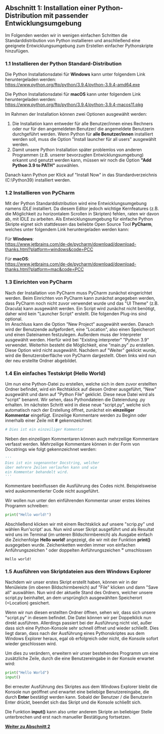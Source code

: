 ## Abschnitt 1: Installation einer Python-Distribution mit passender Entwicklungsumgebung

Im Folgenden werden wir in wenigen einfachen Schritten die Standarddistribution von Python installieren und anschließend eine geeignete Entwicklungsumgebung zum Erstellen einfacher Pythonskripte hinzufügen.

### 1.1 Installieren der Python Standard-Distribution

Die Python Installationsdatei für **Windows** kann unter folgendem Link heruntergeladen werden:<br>
https://www.python.org/ftp/python/3.9.4/python-3.9.4-amd64.exe

Die Python Installationsdatei für **macOS** kann unter folgendem Link heruntergeladen werden:<br>
https://www.python.org/ftp/python/3.9.4/python-3.9.4-macos11.pkg

Im Rahmen der Installation können zwei Optionen ausgewählt werden:
1. Die Installation kann entweder für alle Benutzer/innen eines Rechners oder nur für den angemeldeten 
   Benutzer/ die angemeldete Benutzerin durchgeführt werden. 
   Wenn Python für **alle Benutzer/innen** installiert werden soll, muss die Option 
   "Install launcher für all users" ausgewählt werden. 
2. Damit unsere Python Installation später problemlos von anderen Programmen 
   (z.B. unserer bevorzugten Entwicklungsumgebung) erkannt und genutzt werden kann, 
   müssen wir noch die Option **"Add Python 3.9 to PATH"** auswählen.

Danach kann Python per Klick auf "Install Now" in das Standardverzeichnis (C:\Python39) 
installiert werden.

### 1.2 Installieren von PyCharm

Mit der Python Standarddistribution wird eine Entwicklungsumgebung namens *IDLE* installiert. 
Da diesem Editor jedoch wichtige Kernfeatures (z.B. die Möglichkeit zu horizontalem Scrollen in 
Skripten) fehlen, raten wir davon ab, mit IDLE zu arbeiten. Als Entwicklungsumgebung für 
einfache Python Skripte eignet sich stattdessen das beliebte Open Source Tool **PyCharm**, 
welches unter folgendem Link heruntergeladen werden kann: 

Für **Windows**:<br>
https://www.jetbrains.com/de-de/pycharm/download/download-thanks.html?platform=windows&code=PCC

Für **macOS**:<br>
https://www.jetbrains.com/de-de/pycharm/download/download-thanks.html?platform=mac&code=PCC

### 1.3 Einrichten von PyCharm
Nach der Installation von PyCharm muss PyCharm zunächst eingerichtet werden.
Beim Einrichten von PyCharm kann zunächst angegeben werden, dass PyCharm noch nicht zuvor verwendet 
wurde und das "UI Theme" (z.B. Dracula) kann ausgewählt werden. 
Ein Script wird zunächst nicht benötigt, daher wird kein "Launcher Script" erstellt. 
Die folgenden Plug-ins sind optional. <br>
Im Anschluss kann die Option "New Project" ausgewählt werden. 
Danach wird der Benutzende aufgefordert, eine "Location", also einen Speicherort und einen 
Dateinamen festzulegen. Außerdem muss der Interpreter ausgewählt werden. Hierfür wird bei 
"Existing interpreter" "Python 3.9" verwendet. 
Weiterhin besteht die Möglichkeit, eine "main.py" zu erstellen. Diese Option wird nicht ausgewählt. 
Nachdem auf "Weiter" geklickt wurde, wird die Benutzeroberfläche von PyCharm dargestellt. 
Oben links wird nun der neu erstellte Ordner abgebildet. 

### 1.4 Ein einfaches Testskript (Hello World)
Um nun eine Python-Datei zu erstellen, welche sich in dem zuvor erstellten Ordner befindet, 
wird ein Rechtsklick auf diesen Ordner ausgeführt, "New" ausgewählt und dann auf "Python File" 
geklickt. 
Diese neue Datei wird als "script" benannt. Wir sehen, dass Pythondateien die Dateiendung .py erhalten. 
Im nächsten Schritt wird in diese neue "script.py", 
welche sich automatisch nach der Erstellung öffnet, zunächst ein **einzeiliger Kommentar** eingefügt.
Einzeilige Kommentare werden zu Beginn oder innerhalb einer Zeile mit **#** gekennzeichnet: <br>
````python
# Dies ist ein einzeiliger Kommentar
````

Neben den einzeiligen Kommentaren können auch mehrzeilige Kommentare verfasst werden.
Mehrzeilige Kommentare können in der Form von Docstrings wie folgt gekennzeichnet werden:<br>
```python
'''
Dies ist ein sogenannter Docstring, welcher
über mehrere Zeilen verlaufen kann und wie
ein Kommentar behandelt wird.
'''

```

Kommentare beeinflussen die Ausführung des Codes nicht. Beispielsweise wird auskommentierter Code
nicht ausgeführt.

Wir wollen nun unter den einführenden Kommentar unser erstes kleines Programm schreiben:
```python
print("Hello world!")
```
Abschließend klicken wir mit einem Rechtsklick auf unsere "scrip.py"
und wählen Run'script' aus. Nun wird unser Skript ausgeführt und als Resultat wird uns im Terminal 
(im unteren Bildschirmbereich) als Ausgabe einfach die Zeichenfolge **Hello world!** angezeigt, 
die wir mit der Funktion **print()** ausgegeben wurde. 
Zeichenketten werden immer von einfachen Anführungszeichen **'** oder doppelten 
Anführungszeichen **"** umschlossen
```
Hello world!
```

### 1.5 Ausführen von Skriptdateien aus dem Windows Explorer

Nachdem wir unser erstes Skript erstellt haben, können wir in der Menüleiste 
(im oberen Bildschirmbereich) auf "File" klicken und dann "Save all" auswählen.
Nun wird der aktuelle Stand des Ordners, welcher unsere script.py beinhaltet,
an dem ursprünglich ausgewählten Speicherort (=Location) gesichert.

Wenn wir nun diesen erstellten Ordner öffnen, sehen wir, dass sich unsere "script.py" in diesem 
befindet.  Die Datei können wir per Doppelklick nun direkt ausführen. 
Allerdings passiert bei der Ausführung nicht viel, außer dass sich eine Python-Konsole sehr schnell 
öffnet und wieder schließt. 
Dies liegt daran, dass nach der Ausführung eines Pythonskriptes aus dem Windows Explorer heraus, 
egal ob erfolgreich oder nicht, die Konsole sofort wieder geschlossen wird.

Um dies zu verändern, erweitern wir unser bestehendes Programm um eine zusätzliche Zeile, 
durch die eine Benutzereingabe in der Konsole erwartet wird:

```python
print("Hello World")
input()
```

Bei erneuter Ausführung des Skriptes aus dem Windows Explorer bleibt die Konsole nun geöffnet und 
erwartet eine beliebige Benutzereingabe, die durch **Enter** bestätigt werden kann. 
Sobald der Benutzer / die Benutzerin Enter drückt, beendet sich das Skript und die Konsole 
schließt sich.

Die Funktion **input()** kann also unter anderem Skripte an beliebiger Stelle unterbrechen und 
erst nach manueller Bestätigung fortsetzen.

[**Weiter zu Abschnitt 2**](part2.md)
